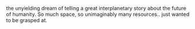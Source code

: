 the unyielding dream of telling a great interplanetary story about the future of humanity.
So much space, so unimaginably many resources.. just wanted to be grasped at.

